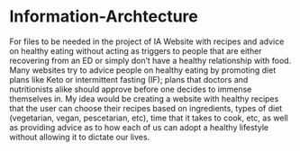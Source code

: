 # Information-Archtecture
For files to be needed in the project of IA
Website with recipes and advice on healthy eating without acting as triggers to people that are either recovering from an ED or simply don’t have a healthy relationship with food. Many websites try to advice people on healthy eating by promoting diet plans like Keto or intermittent fasting (IF); plans that doctors and nutritionists alike should approve before one decides to immense themselves in.
My idea would be creating a website with healthy recipes that the user can choose their recipes based on ingredients, types of diet (vegetarian, vegan, pescetarian, etc), time that it takes to cook, etc, as well as providing advice as to how each of us can adopt a healthy lifestyle without allowing it to dictate our lives. 
